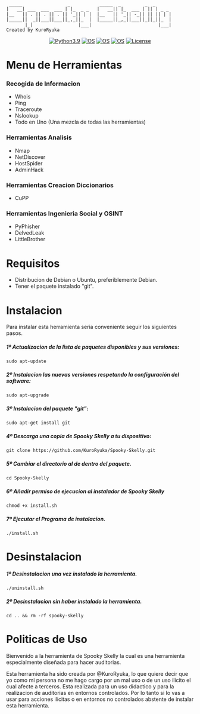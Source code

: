 ```
 _____                 _           _____  _         _  _      
|   __| ___  ___  ___ | |_  _ _   |   __|| |_  ___ | || | _ _ 
|__   || . || . || . || '_|| | |  |__   || '_|| -_|| || || | |
|_____||  _||___||___||_,_||_  |  |_____||_,_||___||_||_||_  |
       |_|                 |___|                         |___|
Created by KuroRyuka
```
<div align="center">

[![Python3.9](https://img.shields.io/badge/Python-3.9+-blue.svg)](https://www.python.org/downloads/release/python-3100/)
[![OS](https://img.shields.io/badge/Tested%20On-KaliLinux%20-cyan.svg)](https://www.kali.org/get-kali/)
 [![OS](https://img.shields.io/badge/Tested%20On-Ubuntu%20-purple.svg)](https://ubuntu.com/download)
 [![OS](https://img.shields.io/badge/Tested%20On-Debian%20-darkblue.svg)](https://www.debian.org/download)
[![License](https://img.shields.io/badge/License-Unlicense-light.svg)](https://github.com/jfmartin1410/Spooky-Skelly/blob/main/LICENSE)
  
</div>

# Menu de Herramientas

### Recogida de Informacion

- Whois
- Ping
- Traceroute
- Nslookup
- Todo en Uno (Una mezcla de todas las herramientas)

### Herramientas Analisis

- Nmap
- NetDiscover
- HostSpider
- AdminHack

### Herramientas Creacion Diccionarios

- CuPP

### Herramientas Ingenieria Social y OSINT

- PyPhisher
- DelvedLeak 
- LittleBrother


# Requisitos

- Distribucion de Debian o Ubuntu, preferiblemente Debian.
- Tener el paquete instalado "git".

# Instalacion

Para instalar esta herramienta seria conveniente seguir los siguientes pasos.
##### 1º Actualizacion de la lista de paquetes disponibles y sus versiones:
```
sudo apt-update
```
##### 2º Instalacion las nuevas versiones respetando la configuración del software:
```
sudo apt-upgrade
```
##### 3º Instalacion del paquete "git":
```
sudo apt-get install git
```
##### 4º Descarga una copia de Spooky Skelly a tu dispositivo:
```
git clone https://github.com/KuroRyuka/Spooky-Skelly.git
```
##### 5º Cambiar el directorio al de dentro del paquete.
```
cd Spooky-Skelly
```
##### 6º Añadir permiso de ejecucion al instalador de Spooky Skelly
```
chmod +x install.sh
```
##### 7º Ejecutar el Programa de instalacion.
```
./install.sh
```

# Desinstalacion
##### 1º Desinstalacion una vez instalado la herramienta.
```
./uninstall.sh
```
##### 2º Desinstalacion sin haber instalado la herramienta.
```
cd .. && rm -rf spooky-skelly
```

# Politicas de Uso

Bienvenido a la herramienta de Spooky Skelly la cual es una herramienta especialmente diseñada para hacer auditorias.

Esta herramienta ha sido creada por @KuroRyuka, lo que quiere decir que yo como mi persona no me hago cargo por un
mal uso o de un uso ilicito el cual afecte a terceros.
Esta realizada para un uso didactico y para la realizacion de auditorias en entornos controlados.
Por lo tanto si lo vas a usar para acciones ilicitas o en entornos no controlados abstente de instalar esta herramienta.


